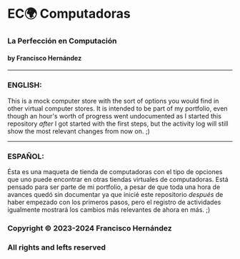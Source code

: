 <h1>EC<span>🌍</span> Computadoras</h1>
<h3>La Perfección en Computación</h3>
<h4>by Francisco Hernández</h4>

<hr/>

### ENGLISH:
This is a mock computer store with the sort of options you would find in other virtual computer stores. It is intended to be part of my portfolio, even though an hour's worth of progress went undocumented as I started this repository <em>after</em> I got started with the first steps, but the activity log will still show the most relevant changes from now on. ;)

<hr/>

### ESPAÑOL:
Ésta es una maqueta de tienda de computadoras con el tipo de opciones que uno puede encontrar en otras tiendas virtuales de computadoras. Está pensado para ser parte de mi portfolio, a pesar de que toda una hora de avances quedó sin documentar ya que inicié este repositorio <em>después</em> de haber empezado con los primeros pasos, pero el registro de actividades igualmente mostrará los cambios más relevantes de ahora en más. ;)

### Copyright © 2023-2024 Francisco Hernández
### All rights and lefts reserved